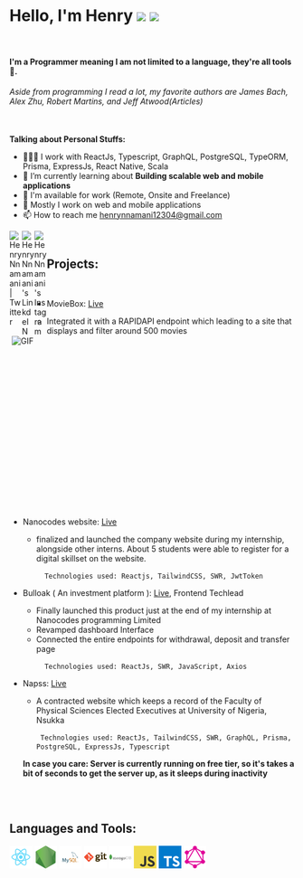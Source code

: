 # Hello, I'm Henry ![]( https://visitor-badge.glitch.me/badge?page_id=fineanmol ) <img src="https://media.giphy.com/media/hvRJCLFzcasrR4ia7z/giphy.gif" width="25px">

<br>
<h4>I'm a Programmer meaning I am not limited to a language, they're all tools 🚀. <br> <h6>Aside from programming I read a lot, my favorite authors are James Bach, Alex Zhu, Robert Martins, and Jeff Atwood(Articles)</h6></h4>
<br>
<b>Talking about Personal Stuffs:</b>

- 👨🏽‍💻 I work with ReactJs, Typescript, GraphQL, PostgreSQL, TypeORM, Prisma, ExpressJs, React Native, Scala
- 🌱 I’m currently learning about **Building scalable web and mobile applications**
- 🌱 I'm available for work (Remote, Onsite and Freelance)
- 📝 Mostly I work on web and mobile applications
- 📫 How to reach me henrynnamani12304@gmail.com

<a href="https://twitter.com/jedi_c0de">
<img align="left" alt="Henry Nnamani | Twitter" width="22px" src="https://cdn.jsdelivr.net/npm/simple-icons@v3/icons/twitter.svg" />
</a> 
<a href="https://www.linkedin.com/in/asahelcode/">
  <img align="left" alt="Henry Nnamani's LinkdeIN" width="22px" src="https://cdn.jsdelivr.net/npm/simple-icons@v3/icons/linkedin.svg" />
</a>
<a href="https://www.instagram.com/henry nnamani/">
  <img align="left" alt="Henry Nnamani's Instagram" width="22px" src="https://cdn.jsdelivr.net/npm/simple-icons@v3/icons/instagram.svg" />
</a>


  <img align="right" alt="GIF" src="https://github.com/asahelcode/asahelcode/blob/master/code.gif?raw=true" width="500" height="320" />
<br>

<h2>Projects:</h2> <br>

- MovieBox: [Live](https://zingy-liger-0bc2ba.netlify.app)
  - Integrated it with a RAPIDAPI endpoint which leading to a site that displays and filter around 500 movies
      ```
        Technology used: Reactjs
      ```
 
- Nanocodes website: [Live](https://nanocodes.com.ng)
  - finalized and launched the company website during my internship, alongside other interns. About 5 students were able to register for a digital skillset on the website.
    ```
      Technologies used: Reactjs, TailwindCSS, SWR, JwtToken
    ```

- Bulloak ( An investment platform ): [Live](https://bulloakltd.com), Frontend Techlead
  - Finally launched this product just at the end of my internship at Nanocodes programming Limited
  - Revamped dashboard Interface
  - Connected the entire endpoints for withdrawal, deposit and transfer page
    ```
      Technologies used: ReactJs, SWR, JavaScript, Axios
    ```
    
- Napss: [Live](https://napss.vercel.app)
  - A contracted website which keeps a record of the Faculty of Physical Sciences Elected Executives at University of Nigeria, Nsukka
    ```
     Technologies used: ReactJs, TailwindCSS, SWR, GraphQL, Prisma, PostgreSQL, ExpressJs, Typescript
    ```
  **In case you care: Server is currently running on free tier, so it's takes a bit of seconds to get the server up, as it sleeps during inactivity**

<br><br>
<h2>Languages and Tools:</h2> 

<code><img height="40" src="https://raw.githubusercontent.com/github/explore/80688e429a7d4ef2fca1e82350fe8e3517d3494d/topics/react/react.png"></code>
<code><img height="40" src="https://raw.githubusercontent.com/github/explore/80688e429a7d4ef2fca1e82350fe8e3517d3494d/topics/nodejs/nodejs.png"></code>
<code><img height="40" src="https://raw.githubusercontent.com/github/explore/80688e429a7d4ef2fca1e82350fe8e3517d3494d/topics/mysql/mysql.png"></code>
<code><img height="40" src="https://raw.githubusercontent.com/github/explore/80688e429a7d4ef2fca1e82350fe8e3517d3494d/topics/git/git.png"></code>
<code><img height="40" src="https://raw.githubusercontent.com/github/explore/80688e429a7d4ef2fca1e82350fe8e3517d3494d/topics/mongodb/mongodb.png"></code>
<code><img height="40" src="https://raw.githubusercontent.com/github/explore/80688e429a7d4ef2fca1e82350fe8e3517d3494d/topics/javascript/javascript.png"></code>
<code><img height="40" src="https://raw.githubusercontent.com/github/explore/80688e429a7d4ef2fca1e82350fe8e3517d3494d/topics/typescript/typescript.png"></code>
<code><img height="40" src="https://raw.githubusercontent.com/github/explore/80688e429a7d4ef2fca1e82350fe8e3517d3494d/topics/graphql/graphql.png">
</code>
<br><br>

<br>
</br>




